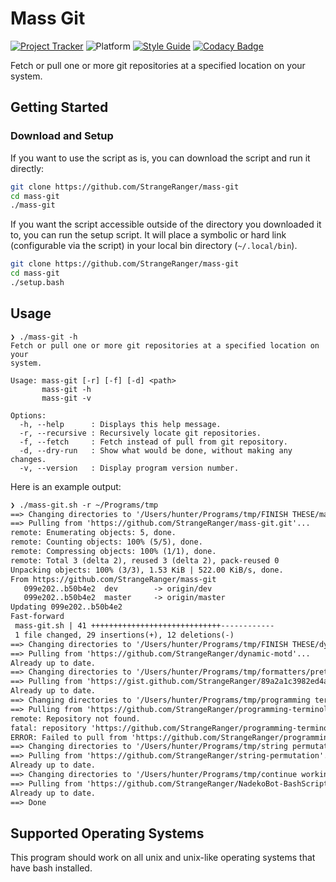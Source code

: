 # Mass Git

[![Project Tracker](https://img.shields.io/badge/repo%20status-Project%20Tracker-lightgrey)](https://randomserver.xyz/project-tracker.html#mass-git)
![Platform](https://img.shields.io/badge/platform-Linux%20|%20macOS-lightgrey)
[![Style Guide](https://img.shields.io/badge/code%20style-Style%20Guide-blueviolet)](https://github.com/StrangeRanger/bash-style-guide)
[![Codacy Badge](https://app.codacy.com/project/badge/Grade/494a52222d904c0cb37366e598eaf8a3)](https://www.codacy.com/gh/StrangeRanger/mass-git/dashboard?utm_source=github.com&amp;utm_medium=referral&amp;utm_content=StrangeRanger/mass-git&amp;utm_campaign=Badge_Grade)

Fetch or pull one or more git repositories at a specified location on your system.

## Getting Started

### Download and Setup

If you want to use the script as is, you can download the script and run it directly:

```bash
git clone https://github.com/StrangeRanger/mass-git
cd mass-git
./mass-git
```

If you want the script accessible outside of the directory you downloaded it to, you can run the setup script. It will place a symbolic or hard link (configurable via the script) in your local bin directory (`~/.local/bin`).

```bash
git clone https://github.com/StrangeRanger/mass-git
cd mass-git
./setup.bash
```

## Usage

```man
❯ ./mass-git -h
Fetch or pull one or more git repositories at a specified location on your
system.

Usage: mass-git [-r] [-f] [-d] <path>
       mass-git -h
       mass-git -v

Options:
  -h, --help      : Displays this help message.
  -r, --recursive : Recursively locate git repositories.
  -f, --fetch     : Fetch instead of pull from git repository.
  -d, --dry-run   : Show what would be done, without making any changes.
  -v, --version   : Display program version number.
```

Here is an example output:

```txt
❯ ./mass-git.sh -r ~/Programs/tmp
==> Changing directories to '/Users/hunter/Programs/tmp/FINISH THESE/mass-git/'...
==> Pulling from 'https://github.com/StrangeRanger/mass-git.git'...
remote: Enumerating objects: 5, done.
remote: Counting objects: 100% (5/5), done.
remote: Compressing objects: 100% (1/1), done.
remote: Total 3 (delta 2), reused 3 (delta 2), pack-reused 0
Unpacking objects: 100% (3/3), 1.53 KiB | 522.00 KiB/s, done.
From https://github.com/StrangeRanger/mass-git
   099e202..b50b4e2  dev        -> origin/dev
   099e202..b50b4e2  master     -> origin/master
Updating 099e202..b50b4e2
Fast-forward
 mass-git.sh | 41 +++++++++++++++++++++++++++++------------
 1 file changed, 29 insertions(+), 12 deletions(-)
==> Changing directories to '/Users/hunter/Programs/tmp/FINISH THESE/dynamic motd/'...
==> Pulling from 'https://github.com/StrangeRanger/dynamic-motd'...
Already up to date.
==> Changing directories to '/Users/hunter/Programs/tmp/formatters/prettier/'...
==> Pulling from 'https://gist.github.com/StrangeRanger/89a2a1c3982ed4ac392d9425463ba4e8'...
Already up to date.
==> Changing directories to '/Users/hunter/Programs/tmp/programming terminology/'...
==> Pulling from 'https://github.com/StrangeRanger/programming-terminology'...
remote: Repository not found.
fatal: repository 'https://github.com/StrangeRanger/programming-terminology/' not found
ERROR: Failed to pull from 'https://github.com/StrangeRanger/programming-terminology'
==> Changing directories to '/Users/hunter/Programs/tmp/string permutation/'...
==> Pulling from 'https://github.com/StrangeRanger/string-permutation'...
Already up to date.
==> Changing directories to '/Users/hunter/Programs/tmp/continue working on/NadekoBot-BashScript/'...
==> Pulling from 'https://github.com/StrangeRanger/NadekoBot-BashScript'...
Already up to date.
==> Done
```

## Supported Operating Systems

This program should work on all unix and unix-like operating systems that have bash installed.
